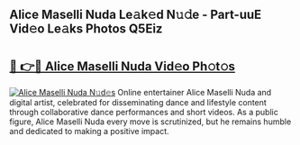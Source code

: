## Alice Maselli Nuda Le𝚊k𝚎d N𝚞𝚍e - Part-uuE Vid𝚎o Le𝚊ks Photos Q5Eiz

# <h2><a href="http://fbezxm6.evod.top/?m=Alice+Maselli+Nuda">🔗 👉🔴 Alice Maselli Nuda Vid𝚎o Ph𝚘t𝚘s</a></h2>

[![Alice Maselli Nuda N𝚞d𝚎s](https://i.imgur.com/8V9OHl7.gif)](http://fbezxm6.evod.top/?m=Alice+Maselli+Nuda)
Online entertainer Alice Maselli Nuda and digital artist, celebrated for disseminating dance and lifestyle content through collaborative dance performances and short videos. As a public figure, Alice Maselli Nuda every move is scrutinized, but he remains humble and dedicated to making a positive impact. 
